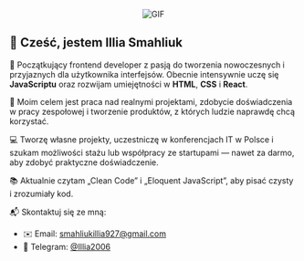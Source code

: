 <p align="center">
  <img src="https://media2.giphy.com/media/v1.Y2lkPTc5MGI3NjExYzVwZ21zdTM0OHFxZ3ZjcWZveGxxdzFtM3J6aG81dGE4aDc3azdwbCZlcD12MV9pbnRlcm5hbF9naWZfYnlfaWQmY3Q9Zw/gH1jGsCnQBiFHWMFzh/giphy.gif" alt="GIF" />
</p>

## 👋 Cześć, jestem Illia Smahliuk

🔧 Początkujący frontend developer z pasją do tworzenia nowoczesnych i przyjaznych dla użytkownika interfejsów. Obecnie intensywnie 
uczę się **JavaScriptu** oraz rozwijam umiejętności w **HTML**, **CSS** i **React**.

🎯 Moim celem jest praca nad realnymi projektami, zdobycie doświadczenia w pracy zespołowej i tworzenie produktów, z których ludzie 
naprawdę chcą korzystać.

💻 Tworzę własne projekty, uczestniczę w konferencjach IT w Polsce i szukam możliwości stażu lub współpracy ze startupami — nawet 
za darmo, aby zdobyć praktyczne doświadczenie.

📚 Aktualnie czytam „Clean Code” i „Eloquent JavaScript”, aby pisać czysty i zrozumiały kod.

📬 Skontaktuj się ze mną:
- ✉️ Email: smahliukillia927@gmail.com
- 📱 Telegram: [@Illia2006](t.me/Illia2006)







